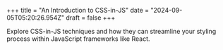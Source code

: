 +++
title = "An Introduction to CSS-in-JS"
date = "2024-09-05T05:20:26.954Z"
draft = false
+++

Explore CSS-in-JS techniques and how they can streamline your styling process within JavaScript frameworks like React.
        